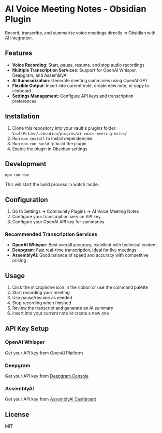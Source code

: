 # AI Voice Meeting Notes - Obsidian Plugin

Record, transcribe, and summarize voice meetings directly in Obsidian with AI integration.

## Features

- **Voice Recording**: Start, pause, resume, and stop audio recordings
- **Multiple Transcription Services**: Support for OpenAI Whisper, Deepgram, and AssemblyAI
- **AI Summarization**: Generate meeting summaries using OpenAI GPT
- **Flexible Output**: Insert into current note, create new note, or copy to clipboard
- **Settings Management**: Configure API keys and transcription preferences

## Installation

1. Clone this repository into your vault's plugins folder: `VaultFolder/.obsidian/plugins/ai-voice-meeting-notes/`
2. Run `npm install` to install dependencies
3. Run `npm run build` to build the plugin
4. Enable the plugin in Obsidian settings

## Development

```bash
npm run dev
```

This will start the build process in watch mode.

## Configuration

1. Go to Settings → Community Plugins → AI Voice Meeting Notes
2. Configure your transcription service API key
3. Configure your OpenAI API key for summaries

### Recommended Transcription Services

- **OpenAI Whisper**: Best overall accuracy, excellent with technical content
- **Deepgram**: Fast real-time transcription, ideal for live meetings
- **AssemblyAI**: Good balance of speed and accuracy with competitive pricing

## Usage

1. Click the microphone icon in the ribbon or use the command palette
2. Start recording your meeting
3. Use pause/resume as needed
4. Stop recording when finished
5. Review the transcript and generate an AI summary
6. Insert into your current note or create a new one

## API Key Setup

### OpenAI Whisper
Get your API key from [OpenAI Platform](https://platform.openai.com/api-keys)

### Deepgram
Get your API key from [Deepgram Console](https://console.deepgram.com/)

### AssemblyAI
Get your API key from [AssemblyAI Dashboard](https://www.assemblyai.com/dashboard/)

## License

MIT